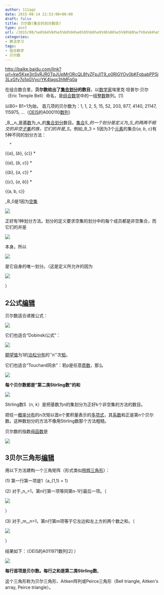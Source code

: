 ```yaml
---
author: 111qqz
date: 2015-08-14 21:53:00+00:00
draft: false
title: 贝尔数(集合的划分数目)
type: post
url: /2015/08/%e8%b4%9d%e5%b0%94%e6%95%b0%e9%9b%86%e5%90%88%e7%9a%84%e5%88%92%e5%88%86%e6%95%b0%e7%9b%ae/
categories:
- 算法学习
tags:
- 组合数学
- 贝尔数
---
```


http://baike.baidu.com/link?url=kw5Kxe3nSvRJR0TpJUpMrORcQL8fyZFpJlT9_o0RlGYOy0bKFobabPPSj3LxGfy7o1qGVycrYK4Iags3hMFq0a


在组合数合里，**贝尔数给出了[集合划分](http://baike.baidu.com/view/2797429.htm)的数目**，以[数学家](http://baike.baidu.com/view/66878.htm)埃里克·坦普尔·贝尔（Eric Temple Bell）命名，是[组合数学](http://baike.baidu.com/view/44868.htm)中的一组[整数](http://baike.baidu.com/view/71484.htm)数列。[1]




以B0= B1=1为始， 首几项的贝尔数为：1, 1, 2, 5, 15, 52, 203, 877, 4140, 21147, 115975, …（[OEIS](http://baike.baidu.com/view/6942297.htm)的A000110[数列](http://baike.baidu.com/view/39749.htm)）







_B__n_是[基数](http://baike.baidu.com/view/131521.htm)为_n_的[集合划分](http://baike.baidu.com/view/2797429.htm)数目。[集合](http://baike.baidu.com/subview/15216/10703233.htm)_S_的一个划分是定义为_S_的两两不相交的非空[子集](http://baike.baidu.com/view/276935.htm)的族，它们的并是_S_。例如_B_3 = 5因为3个[元素](http://baike.baidu.com/subview/19993/7619296.htm)的集合{_a_, _b_, _c_}有5种不同的划分方法：





	  * 


{{_a_}, {_b_}, {_c_}}
	  * 


{{_a_}, {_b_, _c_}}
	  * 


{{_b_}, {_a_, _c_}}
	  * 


{{_c_}, {_a_, _b_}}
	  * 


{{a, b, c}}





_B_0是1因为[空集](http://baike.baidu.com/view/276926.htm)


![](https://111qqz.com/wp-content/uploads/2015/11/58ee3d6d55fbb2fb37e2ad094d4a20a44723dce4.jpg)



正好有1种划分方法。划分的定义要求空集的划分中的每个成员都是非空集合，而它们的并是


![](https://111qqz.com/wp-content/uploads/2015/11/58ee3d6d55fbb2fb37e2ad094d4a20a44723dce4.jpg)



本身。所以


![](https://111qqz.com/wp-content/uploads/2015/11/58ee3d6d55fbb2fb37e2ad094d4a20a44723dce4.jpg)



是它自身的唯一划分。（这是定义所允许的因为


![](https://111qqz.com/wp-content/uploads/2015/11/5243fbf2b211931313c10aab67380cd791238d2f.jpg)



）









## 2公式[编辑](http://baike.baidu.com/link?url=kw5Kxe3nSvRJR0TpJUpMrORcQL8fyZFpJlT9_o0RlGYOy0bKFobabPPSj3LxGfy7o1qGVycrYK4Iags3hMFq0a)




贝尔数适合递推公式：







![](https://111qqz.com/wp-content/uploads/2015/11/d833c895d143ad4bf82bb2db80025aafa40f06a7.jpg)








它们也适合“Dobinski公式”：







![](https://111qqz.com/wp-content/uploads/2015/11/500fd9f9d72a6059a81715012a34349b033bbaa2.jpg)



[期望值](http://baike.baidu.com/view/476035.htm)为1的[泊松分布](http://baike.baidu.com/view/79815.htm)的''n''次[矩](http://baike.baidu.com/view/294546.htm)。






它们也适合“Touchard同余”：若p是任意[质数](http://baike.baidu.com/view/10626.htm)，那么







![](https://111qqz.com/wp-content/uploads/2015/11/b64543a98226cffc235e4ba9bb014a90f603eab1.jpg)








**每个贝尔数都是"第二类Stirling数"的和**







![](https://111qqz.com/wp-content/uploads/2015/11/0dd7912397dda144047f98a9b0b7d0a20cf486b3.jpg)








Stirling数S（n, k）是把基数为n的集划分为正好k个非空集的方法的数目。




把任一[概率分布](http://baike.baidu.com/view/45323.htm)的n次矩以首n个累积量表示的[多项式](http://baike.baidu.com/view/613580.htm)，其[系数](http://baike.baidu.com/view/960.htm)和正是第n个贝尔数。这种数划分的方法不像用Stirling数那个方法粗糙。




贝尔数的指数[母函数](http://baike.baidu.com/view/2415279.htm)是







![](https://111qqz.com/wp-content/uploads/2015/11/472309f79052982209d4cdd8d5ca7bcb0b46d4c2.jpg)











## 3贝尔三角形[编辑](http://baike.baidu.com/link?url=kw5Kxe3nSvRJR0TpJUpMrORcQL8fyZFpJlT9_o0RlGYOy0bKFobabPPSj3LxGfy7o1qGVycrYK4Iags3hMFq0a)




用以下方法建构一个三角矩阵（形式类似[杨辉三角形](http://baike.baidu.com/view/298289.htm)）：




(1) 第一行第一项是1（a_{1,1} = 1）






(2) 对于_n_>1，第n行第一项等同第n-1行最后一项。（


![](https://111qqz.com/wp-content/uploads/2015/11/7dd98d1001e9390198d1792579ec54e737d196de.jpg)



）








(3) 对于_m_,_n_>1，第n行第m项等于它左边和左上方的两个数之和。（


![](https://111qqz.com/wp-content/uploads/2015/11/cb8065380cd791233023606faf345982b3b780ee.jpg)



）






结果如下：（OEIS的A011971数列[2] ）







![](https://111qqz.com/wp-content/uploads/2015/11/cc11728b4710b912cd3102e5c1fdfc039245223c.jpg)








**每行首项是贝尔数。每行之和是第二类Stirling数**。




这个三角形称为贝尔三角形、Aitken阵列或Peirce三角形（Bell triangle, Aitken's array, Peirce triangle）。



